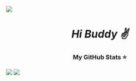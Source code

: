 <!-- My image here -->
<div id="image">
  <img align="center" src="https://github.com/user-attachments/assets/01ccaa7f-c63d-4b7e-98e6-a084ccf25a02">
</div>


<!-- Greetings -->
<div id="Greetings" >
  <h1 align="center"><i> Hi Buddy ✌️ </i></h1>
</div>


<!-- My Stats -->
<div id="Stats">
  <h3 align="center"> My GitHub Stats ⭐ </h3>
  <a align="center">
    <img src="https://github-readme-stats.vercel.app/api?username=ashwinpohane&show_icons=true&theme=transparent">
    <img src="https://github-readme-stats.vercel.app/api/top-langs/?username=ashwinpohane&layout=compact&theme=transparent">  
  </a>
</div>

<!--
<div id="for_visitors">
  <h3 align="center"> Visitors </h3>
</div>
-->


